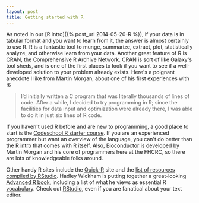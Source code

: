```yaml
---
layout: post
title: Getting started with R
---
```



As noted in our [R intro]({% post_url 2014-05-20-R %}), if your data is in tabular format and you want to learn from it, the answer is almost certainly to use R.
R is a fantastic tool to munge, summarize, extract, plot, statistically analyze, and otherwise learn from your data.
Another great feature of R is [CRAN](http://cran.us.r-project.org), the Comprehensive R Archive Network.
CRAN is sort of like Galaxy's tool sheds, and is one of the first places to look if you want to see if a well-developed solution to your problem already exists.
Here's a poignant anecdote I like from Martin Morgan, about one of his first experiences with R:

> I’d initially written a C program that was literally thousands of lines of code. After a while, I decided to try programming in R; since the facilities for data input and optimization were already there, I was able to do it in just six lines of R code.

If you haven't used R before and are new to programming, a good place to start is the [Codeschool R starter course](http://tryr.codeschool.com/).
If you are an experienced programmer but want an overview of the language, you can't do better than the [R intro](http://cran.r-project.org/doc/manuals/R-intro.html) that comes with R itself.
Also, [Bioconductor](http://www.bioconductor.org/) is developed by Martin Morgan and his core of programmers here at the FHCRC, so there are lots of knowledgeable folks around.

Other handy R sites include the [Quick-R](http://www.statmethods.net/) site and the [list of resources compiled by RStudio](https://www.rstudio.com/ide/docs/help_with_r).
Hadley Wickham is putting together a great-looking [Advanced R book](http://adv-r.had.co.nz/), including a list of what he views as essential R [vocabulary](http://adv-r.had.co.nz/Vocabulary.html).
Check out [RStudio](http://www.rstudio.com/), even if you are fanatical about your text editor.

